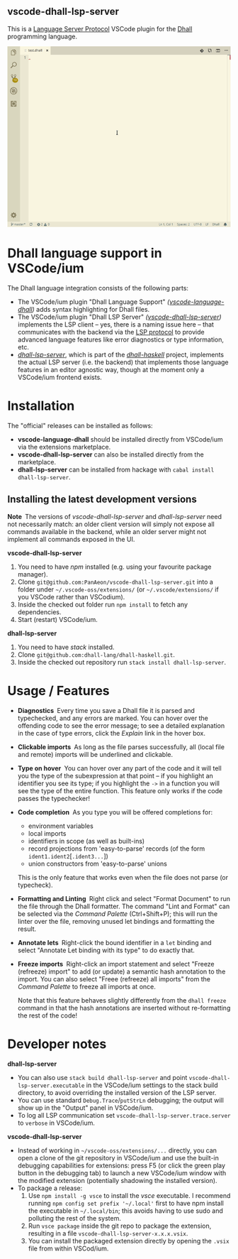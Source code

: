 ## vscode-dhall-lsp-server
This is a [Language Server Protocol](https://microsoft.github.io/language-server-protocol/) VSCode plugin for the [Dhall](https://dhall-lang.org) programming language.

![](./images/screencap.png)

# Dhall language support in VSCode/ium

The Dhall language integration consists of the following parts:
- The VSCode/ium plugin "Dhall Language Support" *([vscode-language-dhall](https://github.com/PanAeon/vscode-language-dhall))* adds syntax highlighting for Dhall files.
- The VSCode/ium plugin "Dhall LSP Server" *([vscode-dhall-lsp-server](https://github.com/PanAeon/vscode-dhall-lsp-server))* implements the LSP client &ndash; yes, there is a naming issue here &ndash; that communicates with the backend via the [LSP protocol](https://microsoft.github.io/language-server-protocol/specification) to provide advanced language features like error diagnostics or type information, etc.
- [*dhall-lsp-server*](https://github.com/dhall-lang/dhall-haskell/tree/master/dhall-lsp-server), which is part of the [*dhall-haskell*](https://github.com/dhall-lang/dhall-haskell) project, implements the actual LSP server (i.e. the backend) that implements those language features in an editor agnostic way, though at the moment only a VSCode/ium frontend exists.

# Installation

The "official" releases can be installed as follows:

- **vscode-language-dhall** should be installed directly from VSCode/ium via the extensions marketplace.
- **vscode-dhall-lsp-server** can also be installed directly from the marketplace.
- **dhall-lsp-server** can be installed from hackage with `cabal install dhall-lsp-server`.

## Installing the latest development versions

**Note&nbsp;** The versions of *vscode-dhall-lsp-server* and *dhall-lsp-server* need not necessarily match: an older client version will simply not expose all commands available in the backend, while an older server might not implement all commands exposed in the UI.

**vscode-dhall-lsp-server**
1. You need to have *npm* installed (e.g. using your favourite package manager).
2. Clone `git@github.com:PanAeon/vscode-dhall-lsp-server.git` into a folder under `~/.vscode-oss/extensions/` (or `~/.vscode/extensions/` if you VSCode rather than VSCodium).
3. Inside the checked out folder run `npm install` to fetch any dependencies.
4. Start (restart) VSCode/ium.

**dhall-lsp-server**
1. You need to have *stack* installed.
2. Clone `git@github.com:dhall-lang/dhall-haskell.git`.
3. Inside the checked out repository run `stack install dhall-lsp-server`.

# Usage / Features

- **Diagnostics&nbsp;**
Every time you save a Dhall file it is parsed and typechecked, and any errors are marked. You can hover over the offending code to see the error message; to see a detailed explanation in the case of type errors, click the *Explain* link in the hover box.

- **Clickable imports&nbsp;**
As long as the file parses successfully, all (local file and remote) imports will be underlined and clickable.

- **Type on hover&nbsp;**
You can hover over any part of the code and it will tell you the type of the subexpression at that point &ndash; if you highlight an identifier you see its type; if you highlight the `->` in a function you will see the type of the entire function. This feature only works if the code passes the typechecker!

- **Code completion&nbsp;**
As you type you will be offered completions for:
  - environment variables
  - local imports
  - identifiers in scope (as well as built-ins)
  - record projections from 'easy-to-parse' records (of the form `ident1.ident2`[`.ident3...`])
  - union constructors from 'easy-to-parse' unions

  This is the only feature that works even when the file does not parse (or typecheck).

- **Formatting and Linting&nbsp;**
Right click and select "Format Document" to run the file through the Dhall formatter. The command "Lint and Format" can be selected via the *Command Palette* (Ctrl+Shift+P); this will run the linter over the file, removing unused let bindings and formatting the result.

- **Annotate lets&nbsp;**
Right-click the bound identifier in a `let` binding and select "Annotate Let binding with its type" to do exactly that.

- **Freeze imports&nbsp;**
Right-click an import statement and select "Freeze (refreeze) import" to add (or update) a semantic hash annotation to the import. You can also select "Freee (refreeze) all imports" from the *Command Palette* to freeze all imports at once.

  Note that this feature behaves slightly differently from the `dhall freeze` command in that the hash annotations are inserted without re-formatting the rest of the code!

# Developer notes

**dhall-lsp-server**
- You can also use `stack build dhall-lsp-server` and point `vscode-dhall-lsp-server.executable` in the VSCode/ium settings to the stack build directory, to avoid overriding the installed version of the LSP server.
- You can use standard `Debug.Trace`/`putStrLn` debugging; the output will show up in the "Output" panel in VSCode/ium.
- To log all LSP communication set `vscode-dhall-lsp-server.trace.server` to `verbose` in VSCode/ium.

**vscode-dhall-lsp-server**
- Instead of working in `~/vscode-oss/extensions/...` directly, you can open a clone of the git repository in VSCode/ium and use the built-in debugging capabilities for extensions: press F5 (or click the green play button in the debugging tab) to launch a new VSCode/ium window with the modified extension (potentially shadowing the installed version).
- To package a release:
  1. Use `npm install -g vsce` to install the *vsce* executable. I recommend running `npm config set prefix '~/.local'` first to have npm install the executable in `~/.local/bin`; this avoids having to use sudo and polluting the rest of the system.
  2. Run `vsce package` inside the git repo to package the extension, resulting in a file `vscode-dhall-lsp-server-x.x.x.vsix`.
  3. You can install the packaged extension directly by opening the `.vsix` file from within VSCod/ium.
